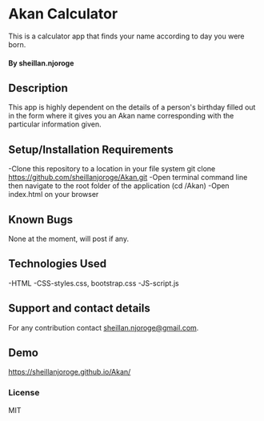 # Akan Calculator
This is a calculator app that finds your name according to day you were born.
#### By sheillan.njoroge
## Description
This app is highly dependent on the details of a person's birthday filled out in the form where it gives you an Akan name corresponding with the particular information given.
## Setup/Installation Requirements
-Clone this repository to a location in your file system git clone https://github.com/sheillanjoroge/Akan.git
-Open terminal command line then navigate to the root folder of the application (cd /Akan)
-Open index.html on your browser
## Known Bugs
None at the moment, will post if any.
## Technologies Used
-HTML
-CSS-styles.css, bootstrap.css
-JS-script.js
## Support and contact details
For any contribution contact sheillan.njoroge@gmail.com.
## Demo
https://sheillanjoroge.github.io/Akan/
### License
MIT